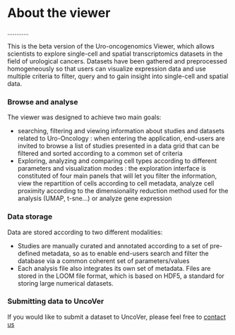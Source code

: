 #  About the viewer 


............

This is the beta version of the Uro-oncogenomics Viewer, which allows scientists to explore single-cell and spatial transcriptomics datasets in the field of urological cancers. Datasets have been gathered and preprocessed homogeneously  so that users can visualize expression data and use multiple criteria to filter, query and to gain insight into single-cell and spatial data.  

### Browse and analyse

The viewer was designed to achieve two main goals:
- searching, filtering and viewing information about studies and datasets related to Uro-Oncology : when entering the application, end-users are invited to browse a list of studies presented in a data grid that can be filtered and sorted according to a common set of criteria 
- Exploring, analyzing and comparing cell types according to different parameters and visualization modes : the exploration interface is constituted of four main panels that will let you filter the information, view the repartition of cells according to cell metadata, analyze cell proximity according to the dimensionality reduction method used for the analysis (UMAP, t-sne...) or analyze gene expression 


### Data storage

Data are stored according to two different modalities:
- Studies are manually curated and annotated according to a set of pre-defined metadata, so as to enable end-users search and filter the database via a common coherent set of parameters/values
- Each analysis file also integrates its own set of metadata. Files are stored in the LOOM file format, which is based on HDF5, a standard for storing large numerical datasets.


### Submitting data to UncoVer

If you would like to submit a dataset to UncoVer, please feel free to [contact us](mailto:frederic.chalmel@inserm.fr) 


